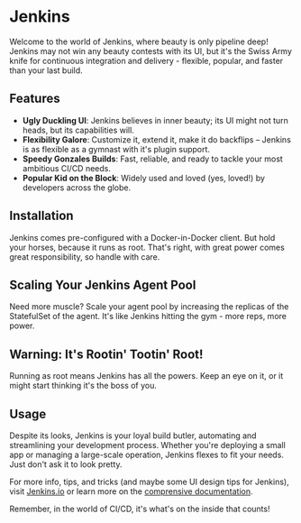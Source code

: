 # Jenkins
Welcome to the world of Jenkins, where beauty is only pipeline deep! Jenkins may not win any beauty contests with its UI, but it's the Swiss Army knife for continuous integration and delivery - flexible, popular, and faster than your last build.

## Features

- **Ugly Duckling UI**: Jenkins believes in inner beauty; its UI might not turn heads, but its capabilities will.
- **Flexibility Galore**: Customize it, extend it, make it do backflips – Jenkins is as flexible as a gymnast with it's plugin support.
- **Speedy Gonzales Builds**: Fast, reliable, and ready to tackle your most ambitious CI/CD needs.
- **Popular Kid on the Block**: Widely used and loved (yes, loved!) by developers across the globe.

## Installation

Jenkins comes pre-configured with a Docker-in-Docker client. But hold your horses, because it runs as root. That's right, with great power comes great responsibility, so handle with care.

## Scaling Your Jenkins Agent Pool

Need more muscle? Scale your agent pool by increasing the replicas of the StatefulSet of the agent. It's like Jenkins hitting the gym - more reps, more power.

## Warning: It's Rootin' Tootin' Root!

Running as root means Jenkins has all the powers. Keep an eye on it, or it might start thinking it's the boss of you.

## Usage

Despite its looks, Jenkins is your loyal build butler, automating and streamlining your development process. Whether you're deploying a small app or managing a large-scale operation, Jenkins flexes to fit your needs. Just don't ask it to look pretty.

For more info, tips, and tricks (and maybe some UI design tips for Jenkins), visit [Jenkins.io](https://jenkins.io) or learn more on the [comprensive documentation](https://www.jenkins.io/doc/book/).

Remember, in the world of CI/CD, it's what's on the inside that counts!
